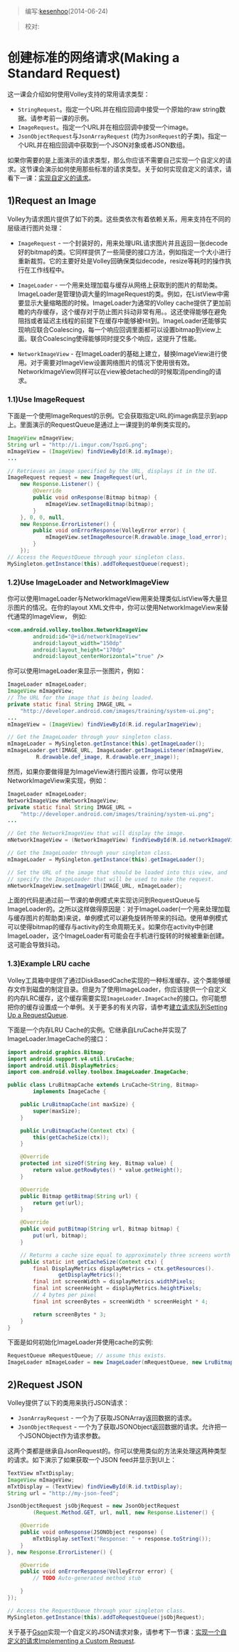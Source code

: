 > 编写:[kesenhoo](https://github.com/kesenhoo)(2014-06-24)

> 校对:

# 创建标准的网络请求(Making a Standard Request)

这一课会介绍如何使用Volley支持的常用请求类型：

* `StringRequest`。指定一个URL并在相应回调中接受一个原始的raw string数据。请参考前一课的示例。
* `ImageRequest`。指定一个URL并在相应回调中接受一个image。
* `JsonObjectRequest`与`JsonArrayRequest` (均为`JsonRequest`的子类)。指定一个URL并在相应回调中获取到一个JSON对象或者JSON数组。

如果你需要的是上面演示的请求类型，那么你应该不需要自己实现一个自定义的请求。这节课会演示如何使用那些标准的请求类型。关于如何实现自定义的请求，请看下一课：[实现自定义的请求](request-costom.html)。

## 1)Request an Image

Volley为请求图片提供了如下的类。这些类依次有着依赖关系，用来支持在不同的层级进行图片处理：

* `ImageRequest` - 一个封装好的，用来处理URL请求图片并且返回一张decode好的bitmap的类。它同样提供了一些简便的接口方法，例如指定一个大小进行重新裁剪。它的主要好处是Volley回确保类似decode，resize等耗时的操作执行在工作线程中。

* `ImageLoader` - 一个用来处理加载与缓存从网络上获取到的图片的帮助类。ImageLoader是管理协调大量的ImageRequest的类。例如，在ListView中需要显示大量缩略图的时候。ImageLoader为通常的Volley cache提供了更加前瞻的内存缓存，这个缓存对于防止图片抖动非常有用。。这还使得能够在避免阻挡或者延迟主线程的前提下在缓存中能够被Hit到。ImageLoader还能够实现响应联合Coalescing，每一个响应回调里面都可以设置bitmap到view上面。联合Coalescing使得能够同时提交多个响应，这提升了性能。

* `NetworkImageView` - 在ImageLoader的基础上建立，替换ImageView进行使用。对于需要对ImageView设置网络图片的情况下使用很有效。NetworkImageView同样可以在view被detached的时候取消pending的请求。

### 1.1)Use ImageRequest

下面是一个使用ImageRequest的示例。它会获取指定URL的image病显示到app上。里面演示的RequestQueue是通过上一课提到的单例类实现的。

```java
ImageView mImageView;
String url = "http://i.imgur.com/7spzG.png";
mImageView = (ImageView) findViewById(R.id.myImage);
...

// Retrieves an image specified by the URL, displays it in the UI.
ImageRequest request = new ImageRequest(url,
    new Response.Listener() {
        @Override
        public void onResponse(Bitmap bitmap) {
            mImageView.setImageBitmap(bitmap);
        }
    }, 0, 0, null,
    new Response.ErrorListener() {
        public void onErrorResponse(VolleyError error) {
            mImageView.setImageResource(R.drawable.image_load_error);
        }
    });
// Access the RequestQueue through your singleton class.
MySingleton.getInstance(this).addToRequestQueue(request);
```

### 1.2)Use ImageLoader and NetworkImageView

你可以使用ImageLoader与NetworkImageView用来处理类似ListView等大量显示图片的情况。在你的layout XML文件中，你可以使用NetworkImageView来替代通常的ImageView， 例如:

```xml
<com.android.volley.toolbox.NetworkImageView
        android:id="@+id/networkImageView"
        android:layout_width="150dp"
        android:layout_height="170dp"
        android:layout_centerHorizontal="true" />
```

你可以使用ImageLoader来显示一张图片，例如：

```java
ImageLoader mImageLoader;
ImageView mImageView;
// The URL for the image that is being loaded.
private static final String IMAGE_URL =
    "http://developer.android.com/images/training/system-ui.png";
...
mImageView = (ImageView) findViewById(R.id.regularImageView);

// Get the ImageLoader through your singleton class.
mImageLoader = MySingleton.getInstance(this).getImageLoader();
mImageLoader.get(IMAGE_URL, ImageLoader.getImageListener(mImageView,
         R.drawable.def_image, R.drawable.err_image));
```

然而，如果你要做得是为ImageView进行图片设置，你可以使用NetworkImageView来实现，例如：

```java
ImageLoader mImageLoader;
NetworkImageView mNetworkImageView;
private static final String IMAGE_URL =
    "http://developer.android.com/images/training/system-ui.png";
...

// Get the NetworkImageView that will display the image.
mNetworkImageView = (NetworkImageView) findViewById(R.id.networkImageView);

// Get the ImageLoader through your singleton class.
mImageLoader = MySingleton.getInstance(this).getImageLoader();

// Set the URL of the image that should be loaded into this view, and
// specify the ImageLoader that will be used to make the request.
mNetworkImageView.setImageUrl(IMAGE_URL, mImageLoader);
```

上面的代码是通过前一节课的单例模式来实现访问到RequestQueue与ImageLoader的。之所以这样做得原因是：对于ImageLoader(一个用来处理加载与缓存图片的帮助类)来说，单例模式可以避免旋转所带来的抖动。使用单例模式可以使得bitmap的缓存与activity的生命周期无关。如果你在activity中创建ImageLoader，这个ImageLoader有可能会在手机进行旋转的时候被重新创建。这可能会导致抖动。

### 1.3)Example LRU cache

Volley工具箱中提供了通过DiskBasedCache实现的一种标准缓存。这个类能够缓存文件到磁盘的制定目录。但是为了使用ImageLoader，你应该提供一个自定义的内存LRC缓存，这个缓存需要实现`ImageLoader.ImageCache`的接口。你可能想把你的缓存设置成一个单例。关于更多的有关内容，请参考[建立请求队列Setting Up a RequestQueue](request.html).

下面是一个内存LRU Cache的实例。它继承自LruCache并实现了ImageLoader.ImageCache的接口：

```java
import android.graphics.Bitmap;
import android.support.v4.util.LruCache;
import android.util.DisplayMetrics;
import com.android.volley.toolbox.ImageLoader.ImageCache;

public class LruBitmapCache extends LruCache<String, Bitmap>
        implements ImageCache {

    public LruBitmapCache(int maxSize) {
        super(maxSize);
    }

    public LruBitmapCache(Context ctx) {
        this(getCacheSize(ctx));
    }

    @Override
    protected int sizeOf(String key, Bitmap value) {
        return value.getRowBytes() * value.getHeight();
    }

    @Override
    public Bitmap getBitmap(String url) {
        return get(url);
    }

    @Override
    public void putBitmap(String url, Bitmap bitmap) {
        put(url, bitmap);
    }

    // Returns a cache size equal to approximately three screens worth of images.
    public static int getCacheSize(Context ctx) {
        final DisplayMetrics displayMetrics = ctx.getResources().
                getDisplayMetrics();
        final int screenWidth = displayMetrics.widthPixels;
        final int screenHeight = displayMetrics.heightPixels;
        // 4 bytes per pixel
        final int screenBytes = screenWidth * screenHeight * 4;

        return screenBytes * 3;
    }
}
```

下面是如何初始化ImageLoader并使用cache的实例:

```java
RequestQueue mRequestQueue; // assume this exists.
ImageLoader mImageLoader = new ImageLoader(mRequestQueue, new LruBitmapCache(LruBitmapCache.getCacheSize()));
```

## 2)Request JSON

Volley提供了以下的类用来执行JSON请求：

* `JsonArrayRequest` - 一个为了获取JSONArray返回数据的请求。
* `JsonObjectRequest` - 一个为了获取JSONObject返回数据的请求。允许把一个JSONObject作为请求参数。

这两个类都是继承自JsonRequest的。你可以使用类似的方法来处理这两种类型的请求。如下演示了如果获取一个JSON feed并显示到UI上：

```java
TextView mTxtDisplay;
ImageView mImageView;
mTxtDisplay = (TextView) findViewById(R.id.txtDisplay);
String url = "http://my-json-feed";

JsonObjectRequest jsObjRequest = new JsonObjectRequest
        (Request.Method.GET, url, null, new Response.Listener() {

    @Override
    public void onResponse(JSONObject response) {
        mTxtDisplay.setText("Response: " + response.toString());
    }
}, new Response.ErrorListener() {

    @Override
    public void onErrorResponse(VolleyError error) {
        // TODO Auto-generated method stub

    }
});

// Access the RequestQueue through your singleton class.
MySingleton.getInstance(this).addToRequestQueue(jsObjRequest);
```

关于基于[Gson](http://code.google.com/p/google-gson/)实现一个自定义的JSON请求对象，请参考下一节课：[实现一个自定义的请求Implementing a Custom Request](request-custom.html).
